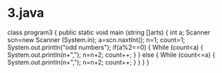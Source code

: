 # 3.java
class program3
{
public static void main (string []arts)
{
int a;
Scanner scn=new Scanner (System.in);
a=scn.naxtInt();
n=1;
count=1;
System.out.println("odd numbers");
if(a%2==0)
{
While (count<a)
{
System.out.println(n+",");
n=n+2;
count++;
}
}
else
{
While (count<=a)
{
System.out.println(n+",");
n=n+2;
count++;
}
}
}
}

